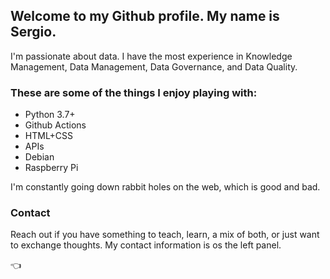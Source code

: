 ## Welcome to my Github profile. My name is Sergio.

I'm passionate about data. I have the most experience in Knowledge Management, Data Management, Data Governance, and Data Quality.

### These are some of the things I enjoy playing with:


- Python 3.7+
- Github Actions
- HTML+CSS
- APIs
- Debian
- Raspberry Pi


I'm constantly going down rabbit holes on the web, which is good and bad.

### Contact

Reach out if you have something to teach, learn, a mix of both, or just want to exchange thoughts.
My contact information is os the left panel.

👈
